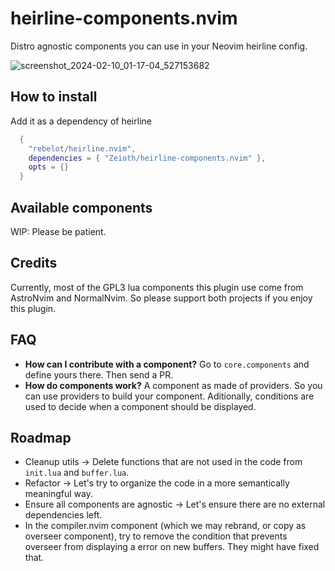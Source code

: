 # heirline-components.nvim
Distro agnostic components you can use in your Neovim heirline config.

![screenshot_2024-02-10_01-17-04_527153682](https://github.com/Zeioth/heirline-components.nvim/assets/3357792/5b1e8dd7-3ae2-4a45-ba79-b0efd2ae6076)

## How to install
Add it as a dependency of heirline

```lua
  {
    "rebelot/heirline.nvim",
    dependencies = { "Zeioth/heirline-components.nvim" },
    opts = {}
  }
```
## Available components
WIP: Please be patient.

## Credits
Currently, most of the GPL3 lua components this plugin use come from AstroNvim and NormalNvim. So please support both projects if you enjoy this plugin.

## FAQ
* **How can I contribute with a component?** Go to `core.components` and define yours there. Then send a PR.
* **How do components work?** A component as made of providers. So you can use providers to build your component. Aditionally, conditions are used to decide when a component should be displayed.

## Roadmap
* Cleanup utils → Delete functions that are not used in the code from `init.lua` and `buffer.lua`.
* Refactor → Let's try to organize the code in a more semantically meaningful way.
* Ensure all components are agnostic → Let's ensure there are no external dependencies left.
* In the compiler.nvim component (which we may rebrand, or copy as overseer component), try to remove the condition that prevents overseer from displaying a error on new buffers. They might have fixed that.
